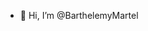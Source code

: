 - 👋 Hi, I’m @BarthelemyMartel

<!---
BarthelemyMartel/BarthelemyMartel is a ✨ special ✨ repository because its `README.md` (this file) appears on your GitHub profile.
You can click the Preview link to take a look at your changes.
--->
